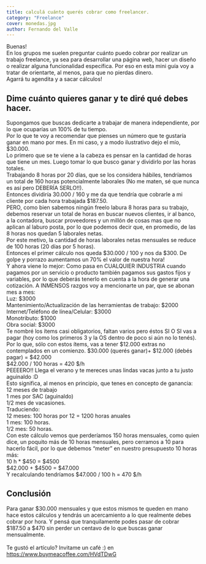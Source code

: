 ```yaml
---
title: calculá cuánto querés cobrar como freelancer.
category: "Freelance"
cover: monedas.jpg
author: Fernando del Valle
---
```


Buenas!<br> En los grupos me suelen preguntar cuánto puedo cobrar por realizar un trabajo freelance, ya sea para desarrollar una página web, hacer un diseño o realizar alguna funcionalidad específica. Por eso en esta mini guía voy a tratar de orientarte, al menos, para que no pierdas dinero.<br>
Agarrá tu agendita y a sacar cálculos!<br>
## Dime cuánto quieres ganar y te diré qué debes hacer.
Supongamos que buscas dedicarte a trabajar de manera independiente, por lo que ocuparías un 100% de tu tiempo.<br>
Por lo que te voy a recomendar que pienses un número que te gustaría ganar en mano por mes. En mi caso, y a modo ilustrativo dejo el mío, $30.000.<br>
Lo primero que se te viene a la cabeza es pensar en la cantidad de horas que tiene un mes. Luego tomar lo que busco ganar y dividirlo por las horas totales.<br>
Trabajando 8 horas por 20 días, que se los considera hábiles, tendríamos un total de 160 horas potencialmente laborales (No me maten, sé que nunca es así pero DEBERÍA SERLO!!).<br>
Entonces dividiría 30.000 / 160 y me da que tendría que cobrarle a mi cliente por cada hora trabajada $187.50.<br>
PERO, como bien sabemos ningún freelo labura 8 horas para su trabajo, debemos reservar un total de horas en buscar nuevos clientes, ir al banco, a la contadora, buscar proveedores y un millón de cosas mas que no aplican al laburo posta, por lo que podemos decir que, en promedio, de las 8 horas nos quedan 5 laborales netas.<br>
Por este metivo, la cantidad de horas laborales netas mensuales se reduce de 100 horas (20 días por 5 horas).<br>
Entonces el primer cálculo nos queda $30.000 / 100 y nos da $300. De golpe y porrazo aumentamos un 70% el valor de nuestra hora!<br>
Y ahora viene lo mejor: Como pasa en CUALQUIER INDUSTRIA cuando pagamos por un servicio o producto también pagamos sus gastos fijos y variables, por lo que deberás tenerlo en cuenta a la hora de generar una cotización. A INMENSOS razgos voy a mencionarte un par, que se abonan mes a mes:<br>
Luz: $3000<br>
Mantenimiento/Actualización de las herramientas de trabajo: $2000<br>
Internet/Teléfono de línea/Celular: $3000<br>
Monotributo: $1000<br>
Obra social: $3000<br>
Te nombré los ítems casi obligatorios, faltan varios pero éstos SI O SI vas a pagar (hoy como los primeros 3 y la OS dentro de poco si aún no lo tenés).<br>
Por lo que, sólo con estos ítems, vas a tener $12.000 extras no contemplados en un comienzo.
$30.000 (querés ganar)+ $12.000 (debés pagar) = $42.000<br>
$42.000 / 100 horas = 420 $/h<br>
PEEEERO!! Llega el verano y te mereces unas lindas vacas junto a tu justo aguinaldo :D<br>
Esto significa, al menos en principio, que tenes en concepto de ganancia:<br>
12 meses de trabajo<br>
1 mes por SAC (aguinaldo)<br>
1/2 mes de vacasiones.<br>
Traduciendo:<br>
12 meses: 100 horas por 12 = 1200 horas anuales<br>
1 mes: 100 horas.<br>
1/2 mes: 50 horas.<br>
Con este cálculo vemos que perderíamos 150 horas mensuales, como quien dice, un poquito más de 10 horas mensuales, pero cerramos a 10 para hacerlo fácil, por lo que debemos “meter” en nuestro presupuesto 10 horas más:<br>
10 h * $450 = $4500<br>
$42.000 + $4500 = $47.000<br>
Y recalculando tendríamos $47.000 / 100 h = 470 $/h<br>
## Conclusión
Para ganar $30.000 mensuales y que estos mismos te queden en mano hace estos cálculos y tendrás un acercamiento a lo que realmente debes cobrar por hora. Y pensá que tranquilamente podes pasar de cobrar $187.50 a $470 sin perder un centavo de lo que buscas ganar mensualmente.
<br> <br> 
Te gustó el artículo? Invitame un café :) en https://www.buymeacoffee.com/HVdTDwG